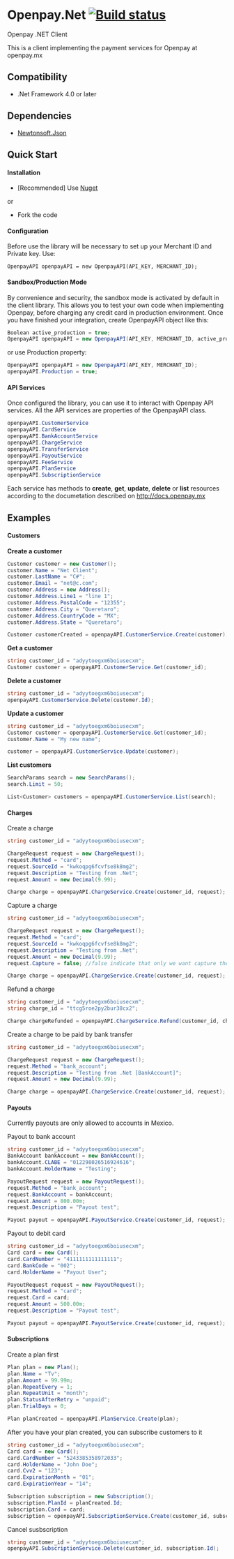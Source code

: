 Openpay.Net [![Build status](https://ci.appveyor.com/api/projects/status?id=1nqfx672p641x792)](https://ci.appveyor.com/project/open-pay-openpay-dotnet)
==============

Openpay .NET Client

This is a client implementing the payment services for Openpay at openpay.mx

Compatibility
-------------

* .Net Framework 4.0 or later 

Dependencies
------------
* [Newtonsoft.Json](http://james.newtonking.com/json)

Quick Start
----------------
#### Installation #####

* [Recommended] 
Use [Nuget](http://docs.nuget.org/docs/start-here/managing-nuget-packages-using-the-dialog)

or 

* Fork the code

#### Configuration #####

Before use the library will be necessary to set up your Merchant ID and
Private key. Use:

```net
OpenpayAPI openpayAPI = new OpenpayAPI(API_KEY, MERCHANT_ID);
```

#### Sandbox/Production Mode #####

By convenience and security, the sandbox mode is activated by default in the client library. This allows you to test your own code when implementing Openpay, before charging any credit card in production environment. Once you have finished your integration, create OpenpayAPI object like this:

```cs
Boolean active_production = true;
OpenpayAPI openpayAPI = new OpenpayAPI(API_KEY, MERCHANT_ID, active_production);
```
or use Production property:
```cs
OpenpayAPI openpayAPI = new OpenpayAPI(API_KEY, MERCHANT_ID);
openpayAPI.Production = true;
```

#### API Services #####

Once configured the library, you can use it to interact with Openpay API services. All the API services are properties of the OpenpayAPI class.

```cs
openpayAPI.CustomerService
openpayAPI.CardService
openpayAPI.BankAccountService
openpayAPI.ChargeService
openpayAPI.TransferService
openpayAPI.PayoutService
openpayAPI.FeeService
openpayAPI.PlanService
openpayAPI.SubscriptionService
```

Each service has methods to **create**, **get**, **update**, **delete** or **list** resources according to the documetation described on http://docs.openpay.mx

Examples
---------
#### Customers #####

**Create a customer**
```cs
Customer customer = new Customer();
customer.Name = "Net Client";
customer.LastName = "C#";
customer.Email = "net@c.com";
customer.Address = new Address();
customer.Address.Line1 = "line 1";
customer.Address.PostalCode = "12355";
customer.Address.City = "Queretaro";
customer.Address.CountryCode = "MX";
customer.Address.State = "Queretaro";

Customer customerCreated = openpayAPI.CustomerService.Create(customer);
```

**Get a customer**
```cs
string customer_id = "adyytoegxm6boiusecxm";
Customer customer = openpayAPI.CustomerService.Get(customer_id);
```   
**Delete a customer**
```cs
string customer_id = "adyytoegxm6boiusecxm";
openpayAPI.CustomerService.Delete(customer.Id);
``` 
**Update a customer**
```cs
string customer_id = "adyytoegxm6boiusecxm";
Customer customer = openpayAPI.CustomerService.Get(customer_id);
customer.Name = "My new name";

customer = openpayAPI.CustomerService.Update(customer);
```

**List customers**
```cs  
SearchParams search = new SearchParams();
search.Limit = 50;

List<Customer> customers = openpayAPI.CustomerService.List(search);
```

#### Charges #####
Create a charge
```cs
string customer_id = "adyytoegxm6boiusecxm";

ChargeRequest request = new ChargeRequest();
request.Method = "card";
request.SourceId = "kwkoqpg6fcvfse8k8mg2";
request.Description = "Testing from .Net";
request.Amount = new Decimal(9.99);

Charge charge = openpayAPI.ChargeService.Create(customer_id, request);
```
Capture a charge
```cs
string customer_id = "adyytoegxm6boiusecxm";

ChargeRequest request = new ChargeRequest();
request.Method = "card";
request.SourceId = "kwkoqpg6fcvfse8k8mg2";
request.Description = "Testing from .Net";
request.Amount = new Decimal(9.99);
request.Capture = false; //false indicate that only we want capture the amount

Charge charge = openpayAPI.ChargeService.Create(customer_id, request);
```
Refund a charge
```cs
string customer_id = "adyytoegxm6boiusecxm";
string charge_id = "ttcg5roe2py2bur38cx2";

Charge chargeRefunded = openpayAPI.ChargeService.Refund(customer_id, charge.Id, "refund desc");
```
Create a charge to be paid by bank transfer
```cs
string customer_id = "adyytoegxm6boiusecxm";

ChargeRequest request = new ChargeRequest();
request.Method = "bank_account";
request.Description = "Testing from .Net [BankAccount]";
request.Amount = new Decimal(9.99);

Charge charge = openpayAPI.ChargeService.Create(customer_id, request);
```
#### Payouts #####

Currently payouts are only allowed to accounts in Mexico.

Payout to bank account
```cs
string customer_id = "adyytoegxm6boiusecxm";
BankAccount bankAccount = new BankAccount();
bankAccount.CLABE = "012298026516924616";
bankAccount.HolderName = "Testing";

PayoutRequest request = new PayoutRequest();
request.Method = "bank_account";
request.BankAccount = bankAccount;
request.Amount = 800.00m;
request.Description = "Payout test";

Payout payout = openpayAPI.PayoutService.Create(customer_id, request);
```
Payout to debit card
```cs
string customer_id = "adyytoegxm6boiusecxm";
Card card = new Card();
card.CardNumber = "4111111111111111";
card.BankCode = "002";
card.HolderName = "Payout User";

PayoutRequest request = new PayoutRequest();
request.Method = "card";
request.Card = card;
request.Amount = 500.00m;
request.Description = "Payout test";

Payout payout = openpayAPI.PayoutService.Create(customer_id, request);
```

#### Subscriptions #####

Create a plan first
```cs
Plan plan = new Plan();
plan.Name = "Tv";
plan.Amount = 99.99m;
plan.RepeatEvery = 1;
plan.RepeatUnit = "month";
plan.StatusAfterRetry = "unpaid";
plan.TrialDays = 0;

Plan planCreated = openpayAPI.PlanService.Create(plan);
```
After you have your plan created, you can subscribe customers to it
```cs
string customer_id = "adyytoegxm6boiusecxm";
Card card = new Card();
card.CardNumber = "5243385358972033";
card.HolderName = "John Doe";
card.Cvv2 = "123";
card.ExpirationMonth = "01";
card.ExpirationYear = "14";

Subscription subscription = new Subscription();
subscription.PlanId = planCreated.Id;
subscription.Card = card;
subscription = openpayAPI.SubscriptionService.Create(customer_id, subscription);
```
Cancel susbscription
```cs
string customer_id = "adyytoegxm6boiusecxm";
openpayAPI.SubscriptionService.Delete(customer_id, subscription.Id);
```

